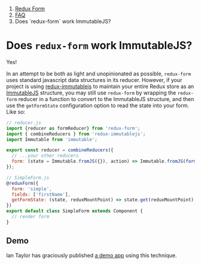 <ol class="breadcrumb">
  <li><a href="#/">Redux Form</a></li>
  <li><a href="#/faq">FAQ</a></li>
  <li class="active">Does `redux-form` work ImmutableJS?</li>
</ol>

# Does `redux-form` work ImmutableJS?
  
Yes!

In an attempt to be both as light and unopinionated as possible, `redux-form` uses standard javascript data 
structures in its reducer. However, if your project is using
[redux-immutablejs](https://github.com/indexiatech/redux-immutablejs) to maintain your entire Redux store as an 
[ImmutableJS](https://facebook.github.io/immutable-js/) structure, you may still use `redux-form` by wrapping the
`redux-form` reducer in a function to convert to the ImmutableJS structure, and then use the `getFormState` 
configuration option to read the state into your form. Like so:

```javascript
// reducer.js
import {reducer as formReducer} from 'redux-form';
import { combineReducers } from 'redux-immutablejs';
import Immutable from 'immutable';

export const reducer = combineReducers({
  // ...your other reducers
  form: (state = Immutable.fromJS({}), action) => Immutable.fromJS(formReducer(state.toJS(), action));  // <--- IMPORTANT PART
});
```

```javascript
// SimpleForm.js
@reduxForm({
  form: 'simple',
  fields: ['firstName'],
  getFormState: (state, reduxMountPoint) => state.get(reduxMountPoint).toJS() // <--- IMPORTANT PART
})
export default class SimpleForm extends Component {
  // render form
}
```

## Demo

Ian Taylor has graciously published [a demo app](https://github.com/itaylor/redux-form-immutablejs-example) 
using this technique.
